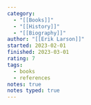 ```yaml
---
category:
  - "[[Books]]"
  - "[[History]]"
  - "[[Biography]]"
author: "[[Erik Larson]]"
started: 2023-02-01
finished: 2023-03-01
rating: 7
tags:
  - books
  - references
notes: true
notes typed: true
---
```

